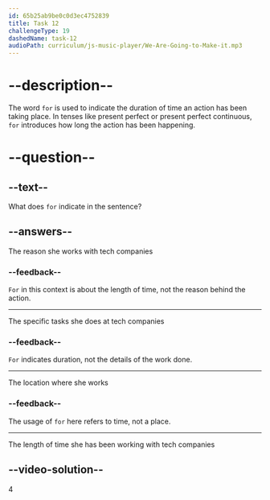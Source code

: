 ```yaml
---
id: 65b25ab9be0c0d3ec4752839
title: Task 12
challengeType: 19
dashedName: task-12
audioPath: curriculum/js-music-player/We-Are-Going-to-Make-it.mp3
---
```


<!--
AUDIO REFERENCE:
Sophie: She's been working with tech companies for about ten years.
-->

# --description--

The word `for` is used to indicate the duration of time an action has been taking place. In tenses like present perfect or present perfect continuous, `for` introduces how long the action has been happening.

# --question--

## --text--

What does `for` indicate in the sentence?

## --answers--

The reason she works with tech companies

### --feedback--

`For` in this context is about the length of time, not the reason behind the action.

---

The specific tasks she does at tech companies

### --feedback--

`For` indicates duration, not the details of the work done.

---

The location where she works

### --feedback--

The usage of `for` here refers to time, not a place.

---

The length of time she has been working with tech companies

## --video-solution--

4
